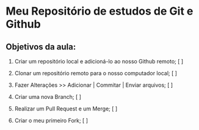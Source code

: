 # Meu Repositório de estudos de Git e Github

## Objetivos da aula:

1. Criar um repositório local e adicioná-lo ao nosso Github remoto; [ ]

2. Clonar um repositório remoto para o nosso computador local; [ ]

3. Fazer Alterações >> Adicionar | Commitar | Enviar arquivos; [ ]

4. Criar uma nova Branch; [ ]

5. Realizar um Pull Request e um Merge; [ ]

6. Criar o meu primeiro Fork; [ ]
